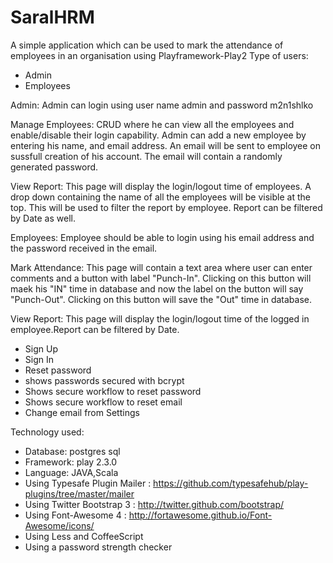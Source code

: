 SaralHRM
========

A simple application which can be used to mark the attendance of employees in an organisation using Playframework-Play2
Type of users:

- Admin
- Employees

Admin: Admin can login using user name admin and password m2n1shlko

Manage Employees: CRUD where he can view all the employees and enable/disable their login capability. Admin can add a new employee by entering his name, and email address. An email will be sent to employee on sussfull creation of his account. The email will contain a randomly generated password.

View Report: This page will display the login/logout time of employees. A drop down containing the name of all the employees will be visible at the top. This will be used to filter the report by employee. Report can be filtered by Date as well.

Employees: Employee should be able to login using his email address and the password received in the email.

Mark Attendance: This page will contain a text area where user can enter comments and a button with label "Punch-In". Clicking on this button will maek his "IN" time in database and now the label on the button will say "Punch-Out". Clicking on this button will save the "Out" time in database.

View Report: This page will display the login/logout time of the logged in employee.Report can be filtered by Date.

- Sign Up
- Sign In
- Reset password
- shows passwords secured with bcrypt
- Shows secure workflow to reset password
- Shows secure workflow to reset email
- Change email from Settings

Technology used:
- Database: postgres sql
- Framework: play 2.3.0
- Language: JAVA,Scala
- Using Typesafe Plugin Mailer : https://github.com/typesafehub/play-plugins/tree/master/mailer
- Using Twitter Bootstrap 3 : http://twitter.github.com/bootstrap/
- Using Font-Awesome 4 : http://fortawesome.github.io/Font-Awesome/icons/
- Using Less and CoffeeScript
- Using a password strength checker
